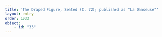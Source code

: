 ```yaml
---
title: 'The Draped Figure, Seated (C. 72); published as "La Danseuse"'
layout: entry
order: 1033
object:
    - id: "33"
---
```

